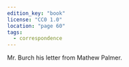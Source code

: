```yaml
---
edition_key: "book"
license: "CC0 1.0"
location: "page 60"
tags:
  - correspondence
---
```

Mr. Burch his letter from
Mathew Palmer.
